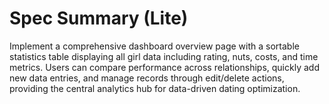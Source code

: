 # Spec Summary (Lite)

Implement a comprehensive dashboard overview page with a sortable statistics table displaying all girl data including rating, nuts, costs, and time metrics. Users can compare performance across relationships, quickly add new data entries, and manage records through edit/delete actions, providing the central analytics hub for data-driven dating optimization.
